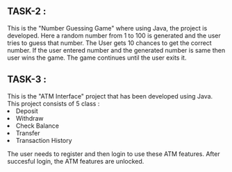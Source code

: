 <h2>TASK-2 :</h2>
This is the "Number Guessing Game" where using Java, the project is developed. Here a random number from 1 to 100 is generated and the user tries to guess that number. The User gets 10 chances to get the correct number. If the user entered number and the generated number is same then user wins the game. The game continues until the user exits it.

<h2>TASK-3 :</h2>
This is the "ATM Interface" project that has been developed using Java. This project consists of 5 class :
<li> Deposit
<li> Withdraw
<li> Check Balance
<li> Transfer
<li> Transaction History
  
 The user needs to register and then login to use these ATM features. After succesful login, the ATM features are unlocked.
